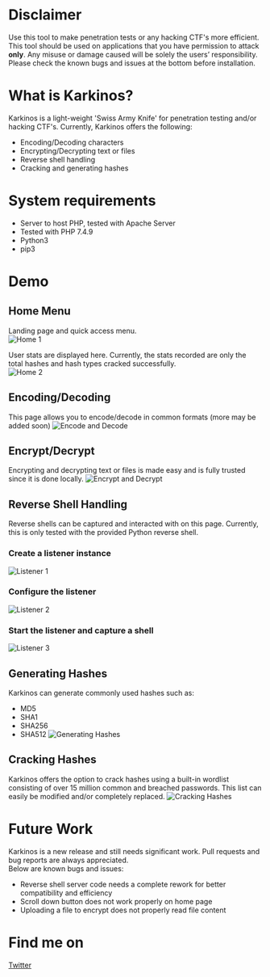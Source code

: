 # Disclaimer 
Use this tool to make penetration tests or any hacking CTF's more efficient. This tool should be used on applications that you have permission to attack **only**. Any misuse or damage caused will be solely the users’ responsibility. <br>
Please check the known bugs and issues at the bottom before installation.

# What is Karkinos?
Karkinos is a light-weight 'Swiss Army Knife' for penetration testing and/or hacking CTF's. Currently, Karkinos offers the following:
* Encoding/Decoding characters
* Encrypting/Decrypting text or files
* Reverse shell handling
* Cracking and generating hashes

# System requirements
* Server to host PHP, tested with Apache Server 
* Tested with PHP 7.4.9
* Python3
* pip3

# Demo
## Home Menu
Landing page and quick access menu. <br>
![Home 1](https://github.com/helich0pper/Karkinos/blob/main/screenshots/home1.png) <br>

User stats are displayed here. Currently, the stats recorded are only the total hashes and hash types cracked successfully. <br>
![Home 2](https://github.com/helich0pper/Karkinos/blob/main/screenshots/home2.png) <br>

## Encoding/Decoding
This page allows you to encode/decode in common formats (more may be added soon)
![Encode and Decode](https://github.com/helich0pper/Karkinos/blob/main/screenshots/encode.png) <br>
 
## Encrypt/Decrypt
Encrypting and decrypting text or files is made easy and is fully trusted since it is done locally.
![Encrypt and Decrypt](https://github.com/helich0pper/Karkinos/blob/main/screenshots/encrypt.png) <br>

## Reverse Shell Handling
Reverse shells can be captured and interacted with on this page. Currently, this is only tested with the provided Python reverse shell. <br>
### Create a listener instance
![Listener 1](https://github.com/helich0pper/Karkinos/blob/main/screenshots/reverse1.png) <br>
### Configure the listener
![Listener 2](https://github.com/helich0pper/Karkinos/blob/main/screenshots/reverse2.png) <br>
### Start the listener and capture a shell
![Listener 3](https://github.com/helich0pper/Karkinos/blob/main/screenshots/reverse3.png) <br>

## Generating Hashes
Karkinos can generate commonly used hashes such as:
* MD5
* SHA1
* SHA256
* SHA512
![Generating Hashes](https://github.com/helich0pper/Karkinos/blob/main/screenshots/convert.png) <br>

## Cracking Hashes
Karkinos offers the option to crack hashes using a built-in wordlist consisting of over 15 million common and breached passwords. This list can easily be modified and/or completely replaced.
![Cracking Hashes](https://github.com/helich0pper/Karkinos/blob/main/screenshots/cracking.png) <br>

# Future Work
Karkinos is a new release and still needs significant work. Pull requests and bug reports are always appreciated. <br>
Below are known bugs and issues:
* Reverse shell server code needs a complete rework for better compatibility and efficiency
* Scroll down button does not work properly on home page
* Uploading a file to encrypt does not properly read file content

# Find me on
<a href="https://twitter.com/helich0pper">Twitter</a>


